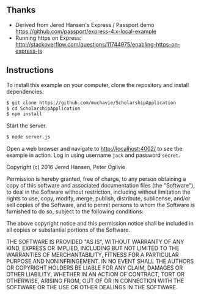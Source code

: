 

Thanks
------
- Derived from Jered Hansen's Express / Passport demo https://github.com/passport/express-4.x-local-example
- Running https on Express: http://stackoverflow.com/questions/11744975/enabling-https-on-express-js

Instructions
------------

To install this example on your computer, clone the repository and install
dependencies.

```bash
$ git clone https://github.com/muchavie/ScholarshipApplication
$ cd ScholarshipApplication
$ npm install
```

Start the server.

```bash
$ node server.js
```

Open a web browser and navigate to [http://localhost:4002/](http://127.0.0.1:4002/)
to see the example in action.  Log in using username `jack` and password `secret`.


Copyright (c) 2016 Jered Hansen, Peter Ogilvie

Permission is hereby granted, free of charge, to any person obtaining a copy
of this software and associated documentation files (the "Software"), to deal
in the Software without restriction, including without limitation the rights
to use, copy, modify, merge, publish, distribute, sublicense, and/or sell
copies of the Software, and to permit persons to whom the Software is
furnished to do so, subject to the following conditions:

The above copyright notice and this permission notice shall be included in all
copies or substantial portions of the Software.

THE SOFTWARE IS PROVIDED "AS IS", WITHOUT WARRANTY OF ANY KIND, EXPRESS OR
IMPLIED, INCLUDING BUT NOT LIMITED TO THE WARRANTIES OF MERCHANTABILITY,
FITNESS FOR A PARTICULAR PURPOSE AND NONINFRINGEMENT. IN NO EVENT SHALL THE
AUTHORS OR COPYRIGHT HOLDERS BE LIABLE FOR ANY CLAIM, DAMAGES OR OTHER
LIABILITY, WHETHER IN AN ACTION OF CONTRACT, TORT OR OTHERWISE, ARISING FROM,
OUT OF OR IN CONNECTION WITH THE SOFTWARE OR THE USE OR OTHER DEALINGS IN THE
SOFTWARE.
